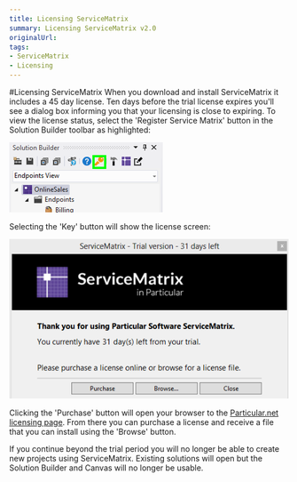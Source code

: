 ```yaml
---
title: Licensing ServiceMatrix
summary: Licensing ServiceMatrix v2.0
originalUrl: 
tags: 
- ServiceMatrix
- Licensing
---
```

#Licensing ServiceMatrix
When you download and install ServiceMatrix it includes a 45 day license.   Ten days before the trial license expires you'll see a dialog box informing you that your licensing is close to expiring. To view the license status, select the 'Register Service Matrix' button in the Solution Builder toolbar as highlighted:

![Solution Builder License Button](images/servicematrix-solutionbuilder-license.png)

Selecting the 'Key' button will show the license screen:

![ServiceMatrix License Window](images/servicematrix-licensewindow.png)
 
Clicking the 'Purchase' button will open your browser to the [Particular.net licensing page](http://particular.net/licensing?product=ServiceMatrix "Licensing Page for Particular.net").  From there you can purchase a license and receive a file that you can install using the 'Browse' button.  

If you continue beyond the trial period you will no longer be able to create new projects using ServiceMatrix.  Existing solutions will open but the Solution Builder and Canvas will no longer be usable. 



